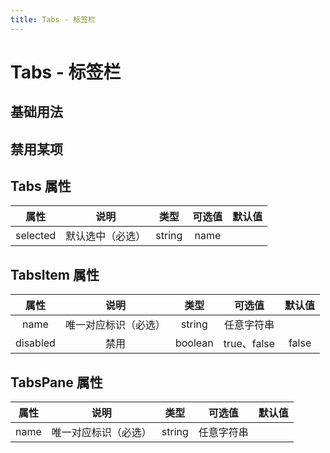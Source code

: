 ```yaml
---
title: Tabs - 标签栏
---
```

# Tabs - 标签栏

## 基础用法
<ClientOnly>
<tabs-demos></tabs-demos>
</ClientOnly>

## 禁用某项
<ClientOnly>
<tabs-disabled-demos></tabs-disabled-demos>
</ClientOnly>

## Tabs 属性
|   属性   |       说明       |  类型  | 可选值 | 默认值 |
| :------: | :--------------: | :----: | :----: | :----: |
| selected | 默认选中（必选） | string |  name  |

## TabsItem 属性
|   属性   |         说明         |  类型   |   可选值    | 默认值 |
| :------: | :------------------: | :-----: | :---------: | :----: |
|   name   | 唯一对应标识（必选） | string  | 任意字符串  |
| disabled |         禁用         | boolean | true、false | false  |

## TabsPane 属性
| 属性  |         说明         |  类型  |   可选值   | 默认值 |
| :---: | :------------------: | :----: | :--------: | :----: |
| name  | 唯一对应标识（必选） | string | 任意字符串 |
